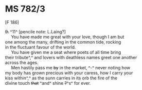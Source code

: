 # MS 782/3 

[F 186]

~~9.~~ ^11^ 
[pencile note: L.Laing?] \
&nbsp;&nbsp;&nbsp;&nbsp;&nbsp;You have made me great with your love, though I am but \
one among the many, drifting in the common tide, rocking \
in the fluctuant favour of the world. \
&nbsp;&nbsp;&nbsp;&nbsp;&nbsp;You have given me a seat where poets of all time bring \
their tribute^,^ and lovers with deathless names greet one another \
across the ages. \
&nbsp;&nbsp;&nbsp;&nbsp;&nbsp;Men hastily pass me ~~by~~ in the market, ^-^ never noting how \
my body has grown precious with your caress, how I carry your \
kiss within^,^ as the sunn carries in its orb the fire of the \
divine touch ~~that~~ ^and^ shine ~~?~~^s^ for ever. 
